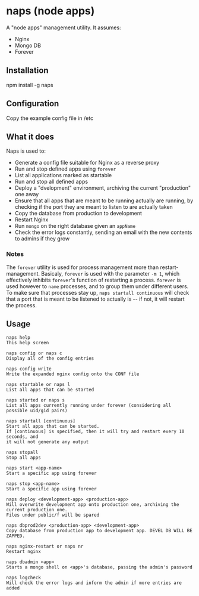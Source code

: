 # naps (node apps)

A "node apps" management utility.
It assumes:

* Nginx
* Mongo DB
* Forever

## Installation

npm install -g naps

## Configuration

Copy the example config file in /etc

## What it does

Naps is used to:

* Generate a config file suitable for Nginx as a reverse proxy
* Run and stop defined apps using `forever`
* List all applications marked as startable
* Run and stop all defined apps
* Deploy a "dvelopment" environment, archiving the current "production" one away
* Ensure that all apps that are meant to be running actually are running, by
  checking if the port they are meant to listen to are actually taken
* Copy the database from production to development
* Restart Nginx
* Run `mongo` on the right database given an `appName`
* Check the error logs constantly, sending an email with the new contents
  to admins if they grow


### Notes

The `forever` utility is used for process management more than
restart-management. Basicaly, `forever` is used with the parameter `-m 1`,
which effectively inhibits `forever`'s function of restarting a process.
`forever` is used however to `name` processes, and to group them under
different users. To make sure that processes stay up, `naps startall continuous`
will check that a port that is meant to be listened to actually is -- if not,
it will restart the process.

## Usage

    naps help
    This help screen

    naps config or naps c
    Display all of the config entries

    naps config write
    Write the expanded nginx config onto the CONF file

    naps startable or naps l
    List all apps that can be started

    naps started or naps s
    List all apps currently running under forever (considering all possible uid/gid pairs)

    naps startall [continuous]
    Start all apps that can be started. 
    If [continuous] is specified, then it will try and restart every 10 seconds, and
    it will not generate any output

    naps stopall
    Stop all apps

    naps start <app-name>
    Start a specific app using forever

    naps stop <app-name>
    Start a specific app using forever
    
    naps deploy <development-app> <production-app>
    Will overwrite development app onto production one, archiving the current production one.
    Files under public/f will be spared

    naps dbprod2dev <production-app> <development-app>
    Copy database from production app to development app. DEVEL DB WILL BE ZAPPED.

    naps nginx-restart or naps nr
    Restart nginx

    naps dbadmin <app>
    Starts a mongo shell on <app>'s database, passing the admin's password

    naps logcheck
    Will check the error logs and inform the admin if more entries are added

